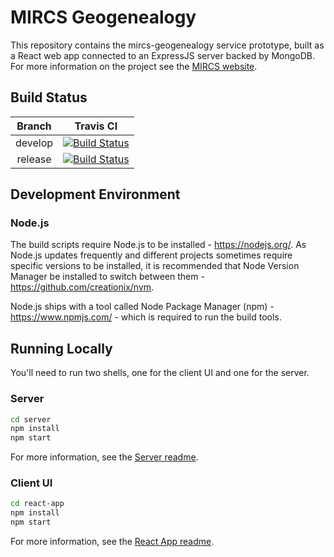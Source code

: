 # MIRCS Geogenealogy

This repository contains the mircs-geogenealogy service prototype, built as a React web app connected to an ExpressJS server backed by MongoDB. For more information on the project see the [MIRCS website](https://www.mircs.ca/geo-genealogy/).

## Build Status

|Branch|Travis CI|
|:-:|:-:|
|develop|[![Build Status](https://travis-ci.org/MIRCS-Institute/mircs-react.svg?branch=develop)](https://travis-ci.org/MIRCS-Institute/mircs-react/branches)|
|release|[![Build Status](https://travis-ci.org/MIRCS-Institute/mircs-react.svg?branch=release)](https://travis-ci.org/MIRCS-Institute/mircs-react/branches)|

## Development Environment

### Node.js

The build scripts require Node.js to be installed - https://nodejs.org/. As Node.js updates frequently and different projects sometimes require specific versions to be installed, it is recommended that Node Version Manager be installed to switch between them - https://github.com/creationix/nvm.

Node.js ships with a tool called Node Package Manager (npm) - https://www.npmjs.com/ - which is required to run the build tools.

## Running Locally

You'll need to run two shells, one for the client UI and one for the server.

### Server

```sh
cd server
npm install
npm start
```

For more information, see the [Server readme](./server/README.md).

### Client UI

```sh
cd react-app
npm install
npm start
```

For more information, see the [React App readme](./react-app/README.md).
